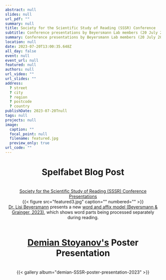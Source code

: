 ```yaml
---
abstract: null
slides: null
url_pdf: ""
summary: null
title: Society for the Scientific Study of Reading (SSSR) Conference
subtitle: Conference presentations by Beyersmann Lab members (20 July 2023).
summary: Conference presentations by Beyersmann Lab members (20 July 2023).
location: null
date: 2023-07-20T13:00:35.648Z
all_day: false
event: null
event_url: null
featured: null
authors: null
url_video: ""
url_slides: ""
address:
  ? street
  ? city
  ? region
  ? postcode
  ? country
publishDate: 2023-07-20Tnull
tags: null
projects: null
image:
  caption: ""
  focal_point: null
  filename: featured.jpg
  preview_only: true
url_code: ""
---
```


<center><h1>Spelfabet Blog Post</h1></center>
<br/>
<center><a href="https://www.spelfabet.com.au/2023/07/society-for-the-scientific-study-of-reading-conference-day-1/" target="_blank">Society for the Scientific Study of Reading (SSSR) Conference Presentations</a></center> 
<center>{{< figure src="featured3.jpg" caption="" numbered="" >}}</center>
<center><a href="https://beyersmannlab.cogscience.org/author/dr.-elisabeth-lisi-beyersmann/" target="_blank">Dr. Lisi Beyersmann</a> presents a new <a href="https://beyersmannlab.cogscience.org/project/Beyersmann-Grainger-WordAndAffixModel-2023.pdf" target="_blank">word and affix model (Beyersmann & Grainger, 2023)</a>, which shows word parts being processed separately during reading.</center> 
<br/>
<center><h1><a href="https://beyersmannlab.cogscience.org/author/demian-stoyanov/" target="_blank">Demian Stoyanov's</a> Poster Presentation</h1></center>
<br/> 
<center>{{< gallery album="demian-SSSR-poster-presentation-2023" >}}</center>
